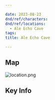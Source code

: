 ```yaml
---

date: 2023-08-23
dnd/ref/characters:
dnd/ref/locations:
  - Ale Echo Cave
tags:
title: Ale Echo Cave

---
```


## Map

![location.png](/images/dnd/location.png)

## Key Info

